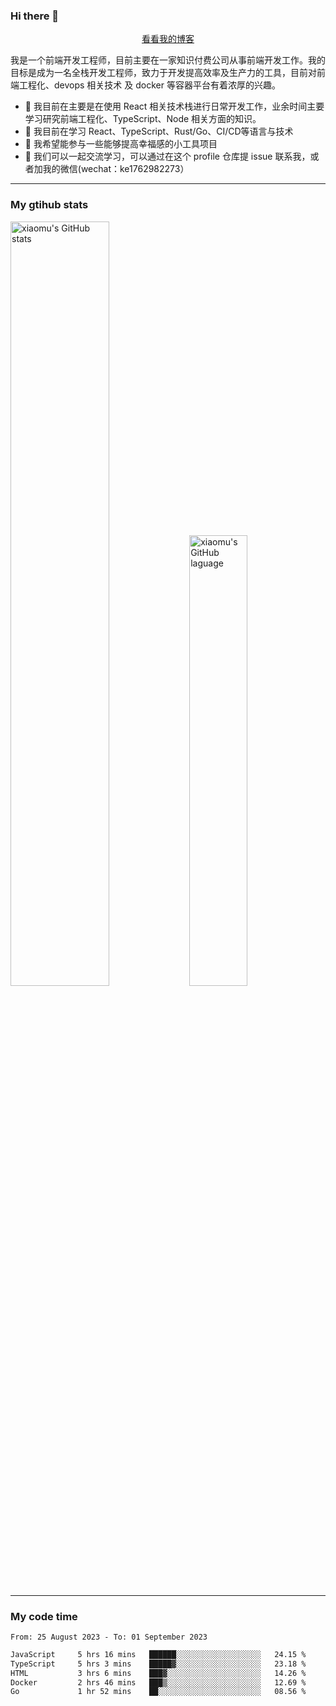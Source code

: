 ### Hi there 👋

<p align="center">
  <a href="https://blog.realjacket.site/">看看我的博客</a>
</p>

我是一个前端开发工程师，目前主要在一家知识付费公司从事前端开发工作。我的目标是成为一名全栈开发工程师，致力于开发提高效率及生产力的工具，目前对前端工程化、devops 相关技术 及 docker 等容器平台有着浓厚的兴趣。

- 🔭 我目前在主要是在使用 React 相关技术栈进行日常开发工作，业余时间主要学习研究前端工程化、TypeScript、Node 相关方面的知识。
- 🌱 我目前在学习 React、TypeScript、Rust/Go、CI/CD等语言与技术
- 👯 我希望能参与一些能够提高幸福感的小工具项目
- 💬 我们可以一起交流学习，可以通过在这个 profile 仓库提 issue 联系我，或者加我的微信(wechat：ke1762982273）

***

### My gtihub stats

<a><img src="https://github-readme-stats-git-masterrstaa-rickstaa.vercel.app/api?username=real-jacket&&show_icons=true" title="xiaomu's GitHub stats" alt="xiaomu's GitHub stats" style="width:56%;"/></a>
<a><img src="https://github-readme-stats-git-masterrstaa-rickstaa.vercel.app/api/top-langs/?username=real-jacket&layout=compact" title="xiaomu's GitHub laguage" alt="xiaomu's GitHub laguage" style="width:43%;"/><a/>

***

### My code time

<!--START_SECTION:waka-->

```txt
From: 25 August 2023 - To: 01 September 2023

JavaScript     5 hrs 16 mins   ██████░░░░░░░░░░░░░░░░░░░   24.15 %
TypeScript     5 hrs 3 mins    █████▓░░░░░░░░░░░░░░░░░░░   23.18 %
HTML           3 hrs 6 mins    ███▓░░░░░░░░░░░░░░░░░░░░░   14.26 %
Docker         2 hrs 46 mins   ███▒░░░░░░░░░░░░░░░░░░░░░   12.69 %
Go             1 hr 52 mins    ██░░░░░░░░░░░░░░░░░░░░░░░   08.56 %
```

<!--END_SECTION:waka-->
